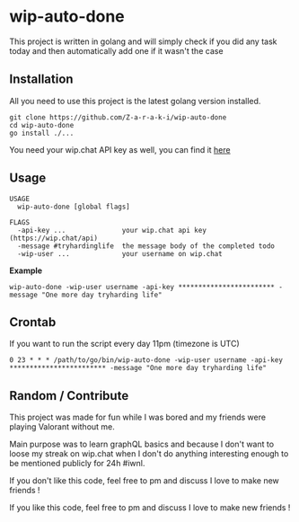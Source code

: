 # wip-auto-done
This project is written in golang and will simply check if you did any task today and then automatically add one if it wasn't the case

## Installation
All you need to use this project is the latest golang version installed.
```
git clone https://github.com/Z-a-r-a-k-i/wip-auto-done
cd wip-auto-done
go install ./...
```
You need your wip.chat API key as well, you can find it [here](https://wip.chat/api)

## Usage
```
USAGE
  wip-auto-done [global flags]

FLAGS
  -api-key ...              your wip.chat api key (https://wip.chat/api)
  -message #tryhardinglife  the message body of the completed todo
  -wip-user ...             your username on wip.chat

```
**Example**
```
wip-auto-done -wip-user username -api-key ************************ -message "One more day tryharding life"
```

## Crontab
If you want to run the script every day 11pm (timezone is UTC)
```
0 23 * * * /path/to/go/bin/wip-auto-done -wip-user username -api-key ************************ -message "One more day tryharding life"
```

## Random / Contribute
This project was made for fun while I was bored and my friends were playing Valorant without me.

Main purpose was to learn graphQL basics and because I don't want to loose my streak on wip.chat when I don't do anything interesting enough to be mentioned publicly for 24h #iwnl. 

If you don't like this code, feel free to pm and discuss I love to make new friends !

If you like this code, feel free to pm and discuss I love to make new friends !